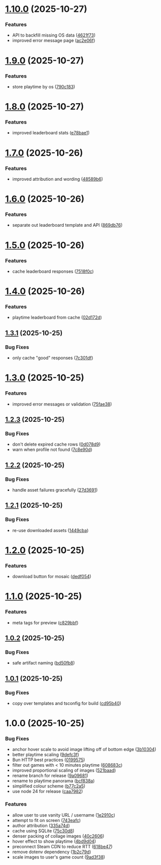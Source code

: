 # [1.10.0](https://github.com/obviyus/playtime-panorama/compare/v1.9.0...v1.10.0) (2025-10-27)


### Features

* API to backfill missing OS data ([4621f73](https://github.com/obviyus/playtime-panorama/commit/4621f738a621322a0e703d6d27782c69358fa9b1))
* improved error message page ([ac2e06f](https://github.com/obviyus/playtime-panorama/commit/ac2e06f5986f179617d10ff796219a3ad7476bb3))

# [1.9.0](https://github.com/obviyus/playtime-panorama/compare/v1.8.0...v1.9.0) (2025-10-27)


### Features

* store playtime by os ([790c183](https://github.com/obviyus/playtime-panorama/commit/790c18353411925d27bd6d1a8d2a5d860e21b766))

# [1.8.0](https://github.com/obviyus/playtime-panorama/compare/v1.7.0...v1.8.0) (2025-10-27)


### Features

* improved leaderboard stats ([e78bae1](https://github.com/obviyus/playtime-panorama/commit/e78bae1be1946c411ba40233f9012f951533bb0d))

# [1.7.0](https://github.com/obviyus/playtime-panorama/compare/v1.6.0...v1.7.0) (2025-10-26)


### Features

* improved attribution and wording ([48589b6](https://github.com/obviyus/playtime-panorama/commit/48589b673e9b42d3cc3fa7adc25fcfbd4ef8947b))

# [1.6.0](https://github.com/obviyus/playtime-panorama/compare/v1.5.0...v1.6.0) (2025-10-26)


### Features

* separate out leaderboard template and API ([869db76](https://github.com/obviyus/playtime-panorama/commit/869db769a965ea7775d137fe3d9d2acfcdeae4c5))

# [1.5.0](https://github.com/obviyus/playtime-panorama/compare/v1.4.0...v1.5.0) (2025-10-26)


### Features

* cache leaderboard responses ([7518f0c](https://github.com/obviyus/playtime-panorama/commit/7518f0cfb9d173da92b693c61ae00acc1c4a0375))

# [1.4.0](https://github.com/obviyus/playtime-panorama/compare/v1.3.1...v1.4.0) (2025-10-26)


### Features

* playtime leaderboard from cache ([02d172d](https://github.com/obviyus/playtime-panorama/commit/02d172d9b428f7b593b786ac54a18d5161c5470e))

## [1.3.1](https://github.com/obviyus/playtime-panorama/compare/v1.3.0...v1.3.1) (2025-10-25)


### Bug Fixes

* only cache "good" responses ([7c301df](https://github.com/obviyus/playtime-panorama/commit/7c301df4caa62e24e555019491996ec6172ba119))

# [1.3.0](https://github.com/obviyus/playtime-panorama/compare/v1.2.3...v1.3.0) (2025-10-25)


### Features

* improved error messages or validation ([75fae38](https://github.com/obviyus/playtime-panorama/commit/75fae38657dd9f47d2a4c8092d89b6057bdc2682))

## [1.2.3](https://github.com/obviyus/playtime-panorama/compare/v1.2.2...v1.2.3) (2025-10-25)


### Bug Fixes

* don't delete expired cache rows ([0d078d9](https://github.com/obviyus/playtime-panorama/commit/0d078d953a9a9546ccff26fd012686aec0fd00f5))
* warn when profile not found ([7c8e90d](https://github.com/obviyus/playtime-panorama/commit/7c8e90dffef03d11cc1318171d900572bb61f5a5))

## [1.2.2](https://github.com/obviyus/playtime-panorama/compare/v1.2.1...v1.2.2) (2025-10-25)


### Bug Fixes

* handle asset failures gracefully ([27d3691](https://github.com/obviyus/playtime-panorama/commit/27d3691e5632bbb01f3cbac152034e3a9d51b640))

## [1.2.1](https://github.com/obviyus/playtime-panorama/compare/v1.2.0...v1.2.1) (2025-10-25)


### Bug Fixes

* re-use downloaded assets ([1449cba](https://github.com/obviyus/playtime-panorama/commit/1449cbaa63200573e2e2641b43327dbc60d0725c))

# [1.2.0](https://github.com/obviyus/playtime-panorama/compare/v1.1.0...v1.2.0) (2025-10-25)


### Features

* download button for mosaic ([dedf054](https://github.com/obviyus/playtime-panorama/commit/dedf054a44d4ca795e46387fb8c7e6bafe74a0b0))

# [1.1.0](https://github.com/obviyus/playtime-panorama/compare/v1.0.2...v1.1.0) (2025-10-25)


### Features

* meta tags for preview ([c829bbf](https://github.com/obviyus/playtime-panorama/commit/c829bbfbae0898d3c56d43eaf9e6f62bdc2fff2f))

## [1.0.2](https://github.com/obviyus/playtime-panorama/compare/v1.0.1...v1.0.2) (2025-10-25)


### Bug Fixes

* safe artifact naming ([bd50fb8](https://github.com/obviyus/playtime-panorama/commit/bd50fb8a5362c42072cb809a0873f61ebceb04d3))

## [1.0.1](https://github.com/obviyus/playtime-panorama/compare/v1.0.0...v1.0.1) (2025-10-25)


### Bug Fixes

* copy over templates and tsconfig for build ([cd95b40](https://github.com/obviyus/playtime-panorama/commit/cd95b404db64ef23214528151cc93b3c47e967e0))

# 1.0.0 (2025-10-25)


### Bug Fixes

* anchor hover scale to avoid image lifting off of bottom edge ([3b10304](https://github.com/obviyus/playtime-panorama/commit/3b103048c580be6b952cfd50d67819b6920938d5))
* better playtime scaling ([9defc3f](https://github.com/obviyus/playtime-panorama/commit/9defc3f3da6f1063ba62c2f272aa7ef23aab09ea))
* Bun HTTP best practices ([0199575](https://github.com/obviyus/playtime-panorama/commit/0199575b8f1f19f3cd06da0d79880933629aa7cc))
* filter out games with < 10 minutes playtime ([608683c](https://github.com/obviyus/playtime-panorama/commit/608683c2db757c3846103d9b7357002ca080518f))
* improved proportional scaling of images ([521baad](https://github.com/obviyus/playtime-panorama/commit/521baad9efa5f34b7916347b1ede8ee58b6b6f3d))
* rename branch for release ([9a09681](https://github.com/obviyus/playtime-panorama/commit/9a096812d151e20899b69ec6f2b5ae1aff07e0c5))
* rename to playtime panorama ([bcf838a](https://github.com/obviyus/playtime-panorama/commit/bcf838a1a83ba2398b1ffbcd1bc5e9facbea0f1a))
* simplified colour scheme ([b77c2a5](https://github.com/obviyus/playtime-panorama/commit/b77c2a5bc50bb853cd2e93ae71cbb3be360e5338))
* use node 24 for release ([caa7982](https://github.com/obviyus/playtime-panorama/commit/caa798288d4cd2cf80504850ec064cf1da70536f))


### Features

* allow user to use vanity URL / username ([1e2910c](https://github.com/obviyus/playtime-panorama/commit/1e2910cc2180886004e29983a481e0701b95422c))
* attempt to fit on screen ([743eafc](https://github.com/obviyus/playtime-panorama/commit/743eafcf4d9d42ca88550cae6c62d983de3512ff))
* author attribution ([335a74d](https://github.com/obviyus/playtime-panorama/commit/335a74dbe1f1a4270ae67d8df5514f3cedf4554a))
* cache using SQLite ([75c30d8](https://github.com/obviyus/playtime-panorama/commit/75c30d8f30dcb20f5ea43c046e199b0031a254ea))
* denser packing of collage images ([40c2606](https://github.com/obviyus/playtime-panorama/commit/40c2606842a9d9e1bf73bf656cd4d6bc3dcf4a48))
* hover effect to show playtime ([4bd9d04](https://github.com/obviyus/playtime-panorama/commit/4bd9d04624283f017bc337b8893f940bd087c82b))
* preconnect Steam CDN to reduce RTT ([618be47](https://github.com/obviyus/playtime-panorama/commit/618be47a97d13080b7e3c4ec346690b5af58bd98))
* remove dotenv dependency ([1b2c79d](https://github.com/obviyus/playtime-panorama/commit/1b2c79ded7815ebd3b8af7ddfb5cca52ebbdb58e))
* scale images to user's game count ([9ad3f38](https://github.com/obviyus/playtime-panorama/commit/9ad3f38d8844995ce7986f3e91bc5caa1abcbd7b))

